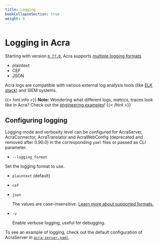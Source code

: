 ```yaml
---
title: Logging
bookCollapseSection: true
weight: 9
---
```


# Logging in Acra

Starting with version [`0.77.0`](https://github.com/cossacklabs/acra/releases/tag/0.77.0), Acra supports [multiple logging formats](/acra/configuring-maintaining/logging/formats/)

- plaintext
- CEF
- JSON

Acra logs are compatible with various external log analysis tools (like [ELK stack](https://www.elastic.co/elk-stack)) and SIEM systems.

{{< hint info >}}
**Note:**
Wondering what different logs, metrics, traces look like in Acra? Check out the [engineering examples](https://github.com/cossacklabs/acra-engineering-demo/)!
{{< /hint >}}

## Configuring logging

Logging mode and verbosity level can be configured for AcraServer, AcraConnector, AcraTranslator and AcraWebConfig (deprecated and removed after 0.90.0) in the corresponding `yaml` files or passed as CLI parameter.

* `--logging_format`
  
Set the logging format to use.

- `plaintext` (default)
- `cef`
- `json`

  The values are case-insensitive.
  [Learn more about supported formats.](/acra/configuring-maintaining/logging/formats/)

* `-v`

  Enable verbose logging, useful for debugging.

To see an example of logging, check out the default configuration of AcraServer in [`acra-server.yaml`](https://github.com/cossacklabs/acra/blob/master/configs/acra-server.yaml#L99).